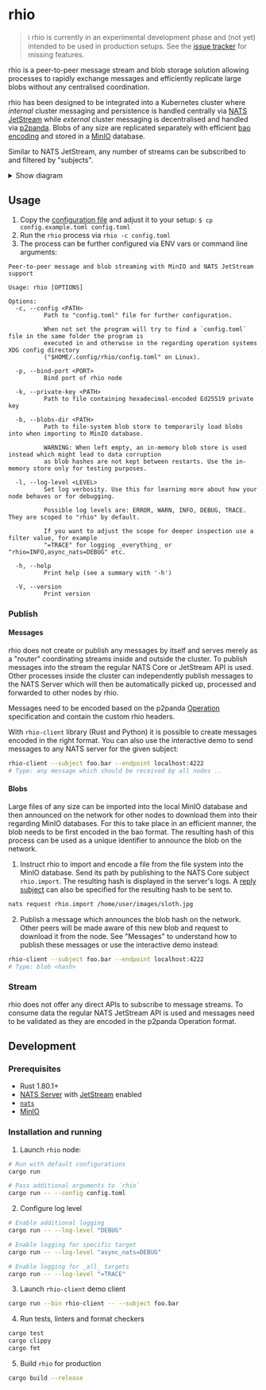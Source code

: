 # rhio

> ℹ️ rhio is currently in an experimental development phase and (not yet) intended to be used in production setups. See the [issue tracker](https://github.com/HIRO-MicroDataCenters-BV/rhio/issues) for missing features.

rhio is a peer-to-peer message stream and blob storage solution allowing processes to rapidly exchange messages and efficiently replicate large blobs without any centralised coordination.

rhio has been designed to be integrated into a Kubernetes cluster where _internal_ cluster messaging and persistence is handled centrally via [NATS JetStream](https://docs.nats.io/nats-concepts/jetstream) while _external_ cluster messaging is decentralised and handled via [p2panda](https://p2panda.org). Blobs of any size are replicated separately with efficient [bao encoding](https://github.com/oconnor663/bao) and stored in a [MinIO](https://min.io/) database.

Similar to NATS JetStream, any number of streams can be subscribed to and filtered by "subjects".

<details>
<summary>Show diagram</summary>

```
                                                   .. other clusters ..

                                                           ▲  │
 Cluster                                                   │  │
┌──────────────────────────────────────────────────────────┼──┼──────┐
│                                                          │  │      │
│ ┌─────────────────┐         ┌──────────┐   Publish   ┌───┼──▼───┐  │
│ │                 ┼─────────►          ┼─────────────►          │  │
│ │   .. other      │         │   NATS   │             │   rhio   │  │
│ │   processes ..  │         │  Server  │  Subscribe  │ p2p node │  │
│ │                 ◄─────────┼          ◄─────────────┼          │  │
│ └─────────────────┘         └──────────┘             └───▲──┬───┘  │
│                                                          │  │      │
│                                                          │  │      │
│                                                     ┌────┼──▼────┐ │
│                                                     │  MinIO S3  │ │
│                                                     │ Blob Store │ │
│                                                     └────────────┘ │
└────────────────────────────────────────────────────────────────────┘
```
</details>

## Usage

1. Copy the [configuration file](/rhio/config.example.toml) and adjust it to your setup: `$ cp config.example.toml config.toml`
2. Run the `rhio` process via `rhio -c config.toml`
3. The process can be further configured via ENV vars or command line arguments:

```
Peer-to-peer message and blob streaming with MinIO and NATS JetStream support

Usage: rhio [OPTIONS]

Options:
  -c, --config <PATH>
          Path to "config.toml" file for further configuration.

          When not set the program will try to find a `config.toml` file in the same folder the program is
          executed in and otherwise in the regarding operation systems XDG config directory
          ("$HOME/.config/rhio/config.toml" on Linux).

  -p, --bind-port <PORT>
          Bind port of rhio node

  -k, --private-key <PATH>
          Path to file containing hexadecimal-encoded Ed25519 private key

  -b, --blobs-dir <PATH>
          Path to file-system blob store to temporarily load blobs into when importing to MinIO database.

          WARNING: When left empty, an in-memory blob store is used instead which might lead to data corruption
          as blob hashes are not kept between restarts. Use the in-memory store only for testing purposes.

  -l, --log-level <LEVEL>
          Set log verbosity. Use this for learning more about how your node behaves or for debugging.

          Possible log levels are: ERROR, WARN, INFO, DEBUG, TRACE. They are scoped to "rhio" by default.

          If you want to adjust the scope for deeper inspection use a filter value, for example
          "=TRACE" for logging _everything_ or "rhio=INFO,async_nats=DEBUG" etc.

  -h, --help
          Print help (see a summary with '-h')

  -V, --version
          Print version
```

### Publish

#### Messages

rhio does not create or publish any messages by itself and serves merely as a "router" coordinating streams inside and outside the cluster. To publish messages into the stream the regular NATS Core or JetStream API is used. Other processes inside the cluster can independently publish messages to the NATS Server which will then be automatically picked up, processed and forwarded to other nodes by rhio.

Messages need to be encoded based on the p2panda [Operation](https://p2panda.org/specifications/namakemono/#operations) specification and contain the custom rhio headers.

With `rhio-client` library (Rust and Python) it is possible to create messages encoded in the right format. You can also use the interactive demo to send messages to any NATS server for the given subject:

```bash
rhio-client --subject foo.bar --endpoint localhost:4222
# Type: any message which should be received by all nodes ..
```

#### Blobs

Large files of any size can be imported into the local MinIO database and then announced on the network for other nodes to download them into their regarding MinIO databases. For this to take place in an efficient manner, the blob needs to be first encoded in the bao format. The resulting hash of this process can be used as a unique identifier to announce the blob on the network.

1. Instruct rhio to import and encode a file from the file system into the MinIO database. Send its path by publishing to the NATS Core subject `rhio.import`. The resulting hash is displayed in the server's logs. A [reply subject](https://docs.nats.io/nats-concepts/core-nats/reqreply) can also be specified for the resulting hash to be sent to.
```bash
nats request rhio.import /home/user/images/sloth.jpg
```
2. Publish a message which announces the blob hash on the network. Other peers will be made aware of this new blob and request to download it from the node. See "Messages" to understand how to publish these messages or use the interactive demo instead:
```bash
rhio-client --subject foo.bar --endpoint localhost:4222
# Type: blob <hash>
```

### Stream

rhio does not offer any direct APIs to subscribe to message streams. To consume data the regular NATS JetStream API is used and messages need to be validated as they are encoded in the p2panda Operation format.

## Development

### Prerequisites

* Rust 1.80.1+
* [NATS Server](https://docs.nats.io/running-a-nats-service/introduction) with [JetStream](https://docs.nats.io/running-a-nats-service/configuration/resource_management) enabled
* [`nats`](https://docs.nats.io/using-nats/nats-tools/nats_cli)
* [MinIO](https://min.io/download)

### Installation and running

1. Launch `rhio` node:
```bash
# Run with default configurations
cargo run

# Pass additional arguments to `rhio`
cargo run -- --config config.toml
```
2. Configure log level
```bash
# Enable additional logging
cargo run -- --log-level "DEBUG"

# Enable logging for specific target
cargo run -- --log-level "async_nats=DEBUG"

# Enable logging for _all_ targets
cargo run -- --log-level "=TRACE"
```
3. Launch `rhio-client` demo client
```bash
cargo run --bin rhio-client -- --subject foo.bar
```
4. Run tests, linters and format checkers
```bash
cargo test
cargo clippy
cargo fmt
```
5. Build `rhio` for production
```bash
cargo build --release
```
